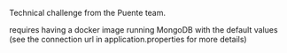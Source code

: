 Technical challenge from the Puente team.

requires having a docker image running MongoDB with the default values (see the connection url in application.properties for more details)
